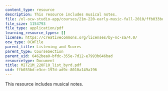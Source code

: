 ```yaml
---
content_type: resource
description: This resource includes musical notes.
file: /ol-ocw-studio-app/courses/21m-220-early-music-fall-2010/ffb033bde3ce197dad9c8010a149a196_MIT21M_220F10_list_byrd.pdf
file_size: 1154793
file_type: application/pdf
learning_resource_types: []
license: https://creativecommons.org/licenses/by-nc-sa/4.0/
ocw_type: OCWFile
parent_title: Listening and Scores
parent_type: CourseSection
parent_uid: 6462bea0-bfdc-355e-7d12-e7993b646bad
resourcetype: Document
title: MIT21M_220F10_list_byrd.pdf
uid: ffb033bd-e3ce-197d-ad9c-8010a149a196
---
```

This resource includes musical notes.